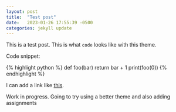```yaml
---
layout: post
title:  "Test post"
date:   2023-01-26 17:55:39 -0500
categories: jekyll update
---
```

This is a test post. This is what `code` looks like with this theme. 

Code snippet:

{% highlight python %}
def foo(bar)
  return bar + 1
print(foo(0))
{% endhighlight %}

I can add a link like [this][robots].

Work in progress. Going to try using a better theme and also adding assignments

[robots]: https://cei-lab.github.io/FastRobots-2023/
